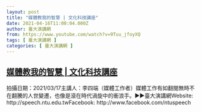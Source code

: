 ```yaml
---
layout: post
title: "媒體教我的智慧 | 文化科技講座"
date: 2021-04-16T11:00:04.000Z
author: 臺大演講網
from: https://www.youtube.com/watch?v=9Tuu_jfoyXQ
tags: [ 臺大演講網 ]
categories: [ 臺大演講網 ]
---
```

<!--1618570804000-->
[媒體教我的智慧 | 文化科技講座](https://www.youtube.com/watch?v=9Tuu_jfoyXQ)
------

<div>
拍攝日期：2021/03/17主講人：李四端（媒體工作者）媒體工作有如翻閱無時不在翻騰的人世變遷，也像是滾在時代渦旋中的衝浪手。►►臺大演講網Website: http://speech.ntu.edu.twFacebook: http://www.facebook.com/ntuspeech
</div>
